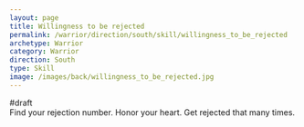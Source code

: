 ```yaml
---
layout: page
title: Willingness to be rejected
permalink: /warrior/direction/south/skill/willingness_to_be_rejected
archetype: Warrior
category: Warrior
direction: South
type: Skill
image: /images/back/willingness_to_be_rejected.jpg
---
```

#draft   
Find your rejection number. Honor your heart. Get rejected that many times. 
